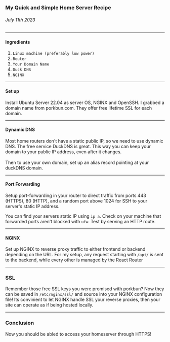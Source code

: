 ### My Quick and Simple Home Server Recipe

###### *July 11th 2023*


--- 

#### Ingredients
1. `Linux machine (preferably low power)`
2. `Router`
3. `Your Domain Name`
4. `Duck DNS` 
5. `NGINX`
--- 
#### Set up
Install Ubuntu Server 22.04 as server OS, NGINX and OpenSSH. I grabbed a domain name 
from porkbun.com. They offer free lifetime SSL for each domain.

--- 
#### Dynamic DNS
Most home routers don't have a static public IP, so we need to use dynamic DNS. The free service DuckDNS is great. This way you can keep your domain to your public IP address, even after it changes.
\
\
Then to use your own domain, set up an alias record pointing at your duckDNS domain. 

---
#### Port Forwarding
Setup port-forwarding in your router to direct traffic from ports 443 (HTTPS), 80 (HTTP), and a random port above 1024 for SSH to your server's static IP address.

You can find your servers static IP using `ip a`. Check on your machine that forwarded ports aren't blocked with `ufw`. Test by serving an HTTP route.

---
#### NGINX
Set up NGINX to reverse proxy traffic to either frontend or backend depending on the URL. 
For my setup, any request starting with `/api/` is sent to the backend, while every other is managed by the React Router

---
### SSL 
Remember those free SSL keys you were promised with porkbun? Now they can be saved in `/etc/nginx/ssl/` and
source into your NGINX configuration file! Its convinient to let NGINX handle SSL your reverse proxies, then your site can operate as if being hosted locally.

---
### Conclusion
Now you should be abled to access your homeserver through HTTPS!